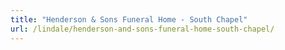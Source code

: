 ```yaml
---
title: "Henderson & Sons Funeral Home - South Chapel"
url: /lindale/henderson-and-sons-funeral-home-south-chapel/
---
```

